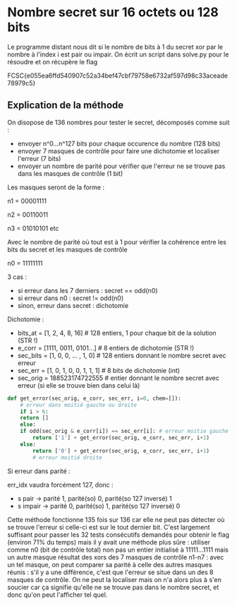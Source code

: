 # Nombre secret sur 16 octets ou 128 bits

Le programme distant nous dit si le nombre de bits à 1 du secret xor par le nombre à l'index i est pair ou impair. On écrit un script dans solve.py pour le résoudre et on récupère le flag

FCSC{e055ea6ffd540907c52a34bef47cbf79758e6732af597d98c33aceade78979c5}

## Explication de la méthode

On disopose de 136 nombres pour tester le secret, décomposés comme suit :

- envoyer n^0...n^127 bits pour chaque occurence du nombre (128 bits)
- envoyer 7 masques de contrôle pour faire une dichotomie et localiser l'erreur (7 bits)
- envoyer un nombre de parité pour vérifier que l'erreur ne se trouve pas dans les masques de contrôle (1 bit)

Les masques seront de la forme :

n1 = 00001111

n2 = 00110011

n3 = 01010101 etc

Avec le nombre de parité où tout est à 1 pour vérifier la cohérence entre les bits du secret et les masques de contrôle

n0 = 11111111

3 cas : 

- si erreur dans les 7 derniers : secret == odd(n0)
- si erreur dans n0 : secret != odd(n0)
- sinon, erreur dans secret : dichotomie

Dichotomie :

- bits\_at = [1, 2, 4, 8, 16] # 128 entiers, 1 pour chaque bit de la solution (STR !)
- e\_corr = [1111, 0011, 0101...] # 8 entiers de dichotomie (STR !)
- sec\_bits = [1, 0, 0, ... , 1, 0] # 128 entiers donnant le nombre secret avec erreur
- sec\_err = [1, 0, 1, 0, 0, 1, 1, 1] # 8 bits de dichotomie (int)
- sec\_orig = 188523174722555 # entier donnant le nombre secret avec erreur (si elle se trouve bien dans celui là)

```python
def get_error(sec_orig, e_corr, sec_err, i=0, chem=[]):
    # erreur dans moitié gauche ou droite
    if i > 6:
	return []
    else:
	if odd(sec_orig & e_corr[i]) == sec_err[i]: # erreur moitie gauche
	    return ['1'] + get_error(sec_orig, e_corr, sec_err, i+1)
	else:
	    return ['0'] + get_error(sec_orig, e_corr, sec_err, i+1)
	    # erreur moitié droite
```

Si erreur dans parité :

err\_idx vaudra forcément 127, donc :

- s pair -> parité 1, parité(so) 0, parité(so 127 inversé) 1
- s impair -> parité 0, parité(so) 1, parité(so 127 inversé) 0

Cette méthode fonctionne 135 fois sur 136 car elle ne peut pas détecter où se trouve l'erreur si celle-ci est sur le tout dernier bit. C'est largement suffisant pour passer les 32 tests consécutifs demandés pour obtenir le flag (environ 71% du temps) mais il y avait une méthode plus sûre : utiliser comme n0 (bit de contrôle total) non pas un entier initialisé à 11111...1111 mais un autre masque résultat des xors des 7 masques de contrôle n1-n7 : avec un tel masque, on peut comparer sa parité à celle des autres masques réunis : s'il y a une différence, c'est que l'erreur se situe dans un des 8 masques de contrôle. On ne peut la localiser mais on n'a alors plus à s'en soucier car ça signifie qu'elle ne se trouve pas dans le nombre secret, et donc qu'on peut l'afficher tel quel.
